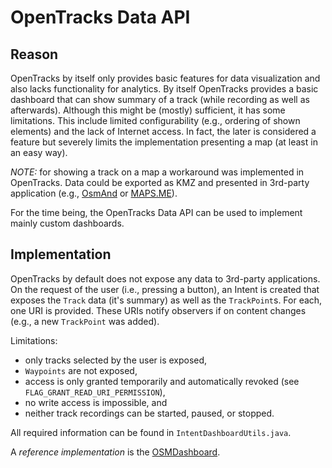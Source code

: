 # OpenTracks Data API

## Reason
OpenTracks by itself only provides basic features for data visualization and also lacks functionality for analytics.
By itself OpenTracks provides a basic dashboard that can show summary of a track (while recording as well as afterwards).
Although this might be (mostly) sufficient, it has some limitations.
This include limited configurability (e.g., ordering of shown elements) and the lack of Internet access.
In fact, the later is considered a feature but severely limits the implementation presenting a map (at least in an easy way). 

_NOTE:_ for showing a track on a map a workaround was implemented in OpenTracks.
Data could be exported as KMZ and presented in 3rd-party application (e.g., [OsmAnd](https://play.google.com/store/apps/details?id=net.osmand) or [MAPS.ME](https://play.google.com/store/apps/details?id=com.mapswithme.maps.pro)). 

For the time being, the OpenTracks Data API can be used to implement mainly custom dashboards.

## Implementation
OpenTracks by default does not expose any data to 3rd-party applications.
On the request of the user (i.e., pressing a button), an Intent is created that exposes the `Track` data (it's summary) as well as the `TrackPoint`s.
For each, one URI is provided.
These URIs notify observers if on content changes (e.g., a new `TrackPoint` was added).

Limitations:
* only tracks selected by the user is exposed,
* `Waypoints` are not exposed,
* access is only granted temporarily and automatically revoked (see `FLAG_GRANT_READ_URI_PERMISSION`),
* no write access is impossible, and
* neither track recordings can be started, paused, or stopped.

All required information can be found in `IntentDashboardUtils.java`. 

A _reference implementation_ is the [OSMDashboard](https://github.com/OpenTracksApp/OSMDashboard).